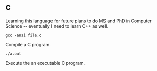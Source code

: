 # c

Learning this language for future plans to do MS and PhD in Computer Science
-- eventually I need to learn C++ as well.

```
gcc -ansi file.c
```
Compile a C program.

```
./a.out
```
Execute the an executable C program.
